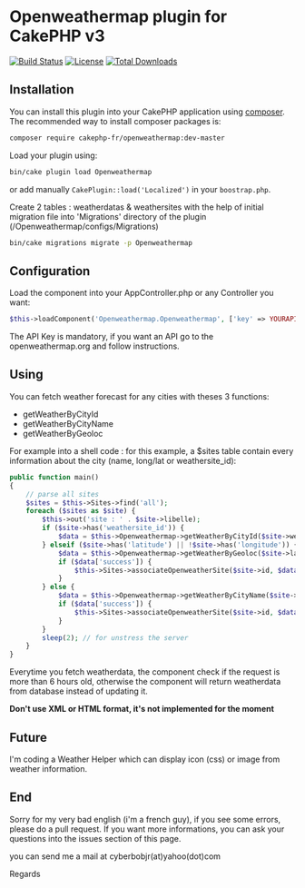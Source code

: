 # Openweathermap plugin for CakePHP v3
[![Build Status](https://secure.travis-ci.org/cakephp-fr/openweathermap.svg?branch=master)](http://travis-ci.org/cakephp/localized)
[![License](https://poser.pugx.org/cakephp-fr/openweathermap/license.svg)](https://packagist.org/packages/cakephp-fr/openweathermap)
[![Total Downloads](https://poser.pugx.org/cakephp-fr/openweathermap/d/total.svg)](https://packagist.org/packages/cakephp-fr/openweathermap)

## Installation

You can install this plugin into your CakePHP application using [composer](http://getcomposer.org). The recommended way to install composer packages is:

```bash
composer require cakephp-fr/openweathermap:dev-master
```

Load your plugin using:

```bash
bin/cake plugin load Openweathermap
```

or add manually `CakePlugin::load('Localized')` in your `boostrap.php`.

Create 2 tables : weatherdatas & weathersites with the help of initial migration file into 'Migrations' directory of the plugin (/Openweathermap/configs/Migrations)

```bash
bin/cake migrations migrate -p Openweathermap
```

## Configuration

Load the component into your AppController.php or any Controller you want:

```php
$this->loadComponent('Openweathermap.Openweathermap', ['key' => YOURAPIKEY]);
```

The API Key is mandatory, if you want an API go to the openweathermap.org and follow instructions.

## Using

You can fetch weather forecast for any cities with theses 3 functions:
- getWeatherByCityId
- getWeatherByCityName
- getWeatherByGeoloc

For example into a shell code : for this example, a $sites table contain every information about the city (name, long/lat or weathersite_id):

```php
public function main()
{
    // parse all sites
    $sites = $this->Sites->find('all');
    foreach ($sites as $site) {
        $this->out('site : ' . $site->libelle);
        if ($site->has('weathersite_id')) {
            $data = $this->Openweathermap->getWeatherByCityId($site->weathersite_id);
        } elseif ($site->has('latitude') || !$site->has('longitude')) {
            $data = $this->Openweathermap->getWeatherByGeoloc($site->latitude, $site->longitude);
            if ($data['success']) {
                $this->Sites->associateOpenweatherSite($site->id, $data['data']['city']['id']); // $data['data']['city']['id'] will contain the id from Openweathermap of the city
            }
        } else {
            $data = $this->Openweathermap->getWeatherByCityName($site->ville, 'FR');
            if ($data['success']) {
                $this->Sites->associateOpenweatherSite($site->id, $data['data']['city']['id']); // $data['data']['city']['id'] will contain the id from Openweathermap of the city
            }
        }
        sleep(2); // for unstress the server
    }
}
```

Everytime you fetch weatherdata, the component check if the request is more than 6 hours old, otherwise the component will return weatherdata from database instead of updating it.

<b>Don't use XML or HTML format, it's not implemented for the moment</b>

## Future
I'm coding a Weather Helper which can display icon (css) or image from weather information.

## End
Sorry for my very bad english (i'm a french guy), if you see some errors, please do a pull request. If you want more informations, you can ask your questions into the issues section of this page.

you can send me a mail at cyberbobjr(at)yahoo(dot)com

Regards
